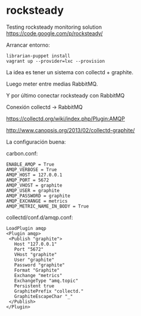 rocksteady
==========

Testing rocksteady monitoring solution
https://code.google.com/p/rocksteady/

Arrancar entorno:
```
librarian-puppet install
vagrant up --provider=lxc --provision
```

La idea es tener un sistema con collectd + graphite.

Luego meter entre medias RabbitMQ.

Y por último conectar rocksteady con RabbitMQ


Conexión collectd -> RabbitMQ

https://collectd.org/wiki/index.php/Plugin:AMQP

http://www.canopsis.org/2013/02/collectd-graphite/




La configuración buena:

carbon.conf:
```
ENABLE_AMQP = True
AMQP_VERBOSE = True
AMQP_HOST = 127.0.0.1
AMQP_PORT = 5672
AMQP_VHOST = graphite
AMQP_USER = graphite
AMQP_PASSWORD = graphite
AMQP_EXCHANGE = metrics
AMQP_METRIC_NAME_IN_BODY = True
```

collectd/conf.d/amqp.conf:
```
LoadPlugin amqp
<Plugin amqp>
 <Publish "graphite">
   Host "127.0.0.1"
   Port "5672"
   VHost "graphite"
   User "graphite"
   Password "graphite"
   Format "Graphite"
   Exchange "metrics"
   ExchangeType "amq.topic"
   Persistent true
   GraphitePrefix "collectd."
   GraphiteEscapeChar "_"
 </Publish>
</Plugin>
```
